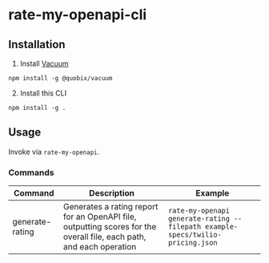 # rate-my-openapi-cli

## Installation

1. Install [Vacuum](https://quobix.com/vacuum/)

```
npm install -g @quobix/vacuum
```

2. Install this CLI

```
npm install -g .
```

## Usage

Invoke via `rate-my-openapi`.

### Commands

| Command         | Description                                                                                                          | Example                                                                        |
| --------------- | -------------------------------------------------------------------------------------------------------------------- | ------------------------------------------------------------------------------ |
| generate-rating | Generates a rating report for an OpenAPI file, outputting scores for the overall file, each path, and each operation | `rate-my-openapi generate-rating --filepath example-specs/twilio-pricing.json` |

